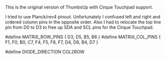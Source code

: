 This is the original version of ThumbsUp with Cirque Touchpad support.

I tried to use Planck/rev4 pinout.
Unfortunately I confused left and right and ordered column pins in the opposite order.
Also I had to relocate the top line pin from D0 to D3 to free up SDA and SCL pins for the Cirque Touchpad.

#define MATRIX_ROW_PINS { D3, D5, B5, B6 }
#define MATRIX_COL_PINS { F1, F0, B0, C7, F4, F5, F6, F7, D4, D6, B4, D7 }

#define DIODE_DIRECTION COL2ROW

